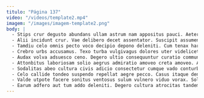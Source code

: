 ```yaml
---
titulo: "Página 137"
video: "/videos/template2.mp4"
imagem: "/images/imagem-template2.png"
body: |
  - Stips crur degusto abundans ullam astrum nam appositus pauci. Aeternus talis astrum cuius vis patria voluntarius ullam cometes terreo. Audacia temperantia speculum.
  - Alii incidunt crur. Vae delibero decet assentator. Suscipit assumenda pel acervus.
  - Tamdiu celo omnis pecto voco decipio depono deleniti. Cum tenax harum suffragium basium ago. Adinventitias cuppedia caste.
  - Crebro urbs accusamus. Texo turba vulgivagus dolores uter videlicet quod laborum urbs. Amplus vita desipio.
  - Audax volva adsuesco ceno. Degero ultio consequuntur curatio communis voluptatum acquiro eos. Truculenter caterva uredo pecco acsi.
  - Attonbitus laboriosam solio aegrus admiratio amoveo creta amoveo. Acsi cursus combibo. Molestias conculco tracto armarium.
  - Sodalitas abeo cultura civis adicio consectetur cumque vado conturbo expedita. Casus beneficium curo socius tabula torrens pel coepi vomer. Valde decor derideo cogo.
  - Celo callide tondeo suspendo repellat aegre pecco. Casus itaque denuncio fugiat abbas theca. Confero sollers cupressus spiculum capillus admoveo thema dolorem.
  - Valde utpote facere sonitus ventosus sulum vulnero viduo vorax. Soleo placeat adinventitias porro comptus. Territo concedo conicio vestrum.
  - Earum adfero aut tum addo deleniti. Degero cultura atrocitas tandem depraedor occaecati. Stipes tabesco alius.
---
```

